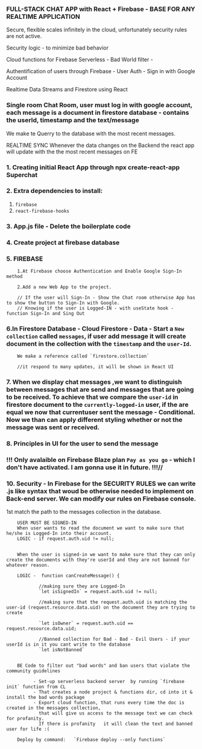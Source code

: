 ###  FULL-STACK CHAT APP with React + Firebase - BASE FOR ANY REALTIME APPLICATION ###

Secure, flexible scales infinitely in the cloud, unfortunately security rules are not active.    

Security logic  - to minimize bad behavior

Cloud functions for Firebase Serverless - Bad World filter - 

Authentification of users through Firebase - User Auth - Sign in with Google Account

Realtime Data Streams and Firestore using React 

### Single room Chat Room, user must log in with google account, each message is a document in firestore database - contains the userId, timestamp and the text/message


We make te Querry to the database with the most recent messages.

REALTIME SYNC Whenever the data changes on the Backend the react app will update with the the most recent messages on FE

### 1. Creating initial React App through npx create-react-app Superchat

### 2. Extra dependencies to install: 
1. `firebase` 
2. `react-firebase-hooks`

### 3. App.js file -  Delete the boilerplate code

### 4. Create project at firebase database

### 5. FIREBASE 

        1.At Firebase choose Authentication and Enable Google Sign-In method

        2.Add a new Web App to the project.

        // If the user will Sign-In - Show the Chat room otherwise App has to show the button to Sign-In with Google.
        // Knowing if the user is Logged-IN - with useState hook - function Sign-In and Sing Out


### 6.In Firestore Database - Cloud Firestore -  Data - Start a `New collection` called  `messages`, if user add message it will create document in the collection with the `timestamp` and the `user-Id`.
  
        We make a reference called `firestore.collection`

        //it respond to many updates, it will be shown in React UI

### 7. When we display chat messages ,we want to distinguish between messages that are send and messages that are going to be received. To achieve that we compare the `user-id` in firestore document to the `currently-logged-in` user, if the are equal we now that currentuser sent the message - Conditional. Now we than can apply different styling whether or not the message was sent or received.

### 8. Principles in UI for the user to send the message 

### !!!  Only avalaible on Firebase Blaze plan `Pay as you go` -  which I don't have activated. I am gonna use it in future. !!!// 

### 10. Security - In Firebase for the SECURITY RULES we can write .js like syntax that woud be otherwise needed to implement on Back-end server. We can modify our rules on Firebase console.

1st match the path to the messages collection in the database.



        USER MUST BE SIGNED-IN
        When user wants to read the document we want to make sure that he/she is Logged-In into their account.
        LOGIC - if request.auth.uid != null;


        When the user is signed-in we want to make sure that they can only create the documents with they're userId and they are not banned for whatever reason.  

        LOGIC -  function canCreateMessage() {

                //making sure they are Logged-In
                `let isSignedIn` = request.auth.uid != null; 

                //making sure that the request.auth.uid is matching the user-id (request.resource.data.uid) on the document they are trying to create

                `let isOwner` = request.auth.uid == request.resource.data.uid; 

                //Banned collection for Bad - Bad - Evil Users - if your userId is in it you cant write to the database
                `let isNotBanned`


        BE Code to filter out "bad words" and ban users that violate the community guidelines

              - Set-up serverless backend server  by running `firebase init` function from CL
              - That creates a node project & functions dir, cd into it & install the bad words package
              - Export cloud function, that runs every time the doc is created in the messages collection,
                that will give us access to the message text we can check for profanity.
                If there is profanity   it will clean the text and banned user for life :( 

        Deploy by command:   `Firebase deploy --only functions`  

 

